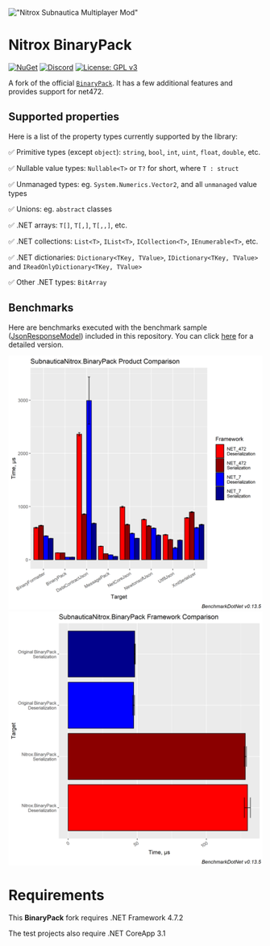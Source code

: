 !["Nitrox Subnautica Multiplayer Mod"](https://i.imgur.com/ofnNX5z.gif)

# Nitrox BinaryPack

[![NuGet](https://img.shields.io/nuget/v/Nitrox.BinaryPack.svg)](https://www.nuget.org/packages/Nitrox.BinaryPack/)
[![Discord](https://img.shields.io/discord/525437013403631617?logo=discord&logoColor=white)](https://discord.gg/E8B4X9s)
[![License: GPL v3](https://img.shields.io/badge/License-GPLv3-blue.svg)](https://www.gnu.org/licenses/gpl-3.0)

A fork of the official [`BinaryPack`](https://github.com/Sergio0694/BinaryPack/). It has a few additional features and provides support for net472.

## Supported properties

Here is a list of the property types currently supported by the library:

✅ Primitive types (except `object`): `string`, `bool`, `int`, `uint`, `float`, `double`, etc.

✅ Nullable value types: `Nullable<T>` or `T?` for short, where `T : struct`

✅ Unmanaged types: eg. `System.Numerics.Vector2`, and all `unmanaged` value types

✅ Unions: eg. `abstract` classes

✅ .NET arrays: `T[]`, `T[,]`, `T[,,]`, etc.

✅ .NET collections: `List<T>`, `IList<T>`, `ICollection<T>`, `IEnumerable<T>`, etc.

✅ .NET dictionaries: `Dictionary<TKey, TValue>`, `IDictionary<TKey, TValue>` and `IReadOnlyDictionary<TKey, TValue>`

✅ Other .NET types: `BitArray`

## Benchmarks

Here are benchmarks executed with the benchmark sample ([JsonResponseModel](https://github.com/Sergio0694/BinaryPack/blob/master/unit/BinaryPack.Models/JsonResponseModel.cs)) included in this repository. You can click [here](BenchmarkResults/BinaryPack.Benchmark-report-github.md) for a detailed version.

<p float="center">
  <img src="BenchmarkResults/BinaryPack.Benchmark-barplot.png" width="800" />
  <img src="BenchmarkResults/BinaryPack.Benchmark-binarypackplot.png" width="800" /> 
</p>

# Requirements

This **BinaryPack** fork requires .NET Framework 4.7.2

The test projects also require .NET CoreApp 3.1
